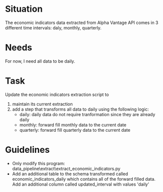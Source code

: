# Situation
The economic indicators data extracted from Alpha Vantage API comes in 3 different 
time intervals: daly, monthly, quarterly.

# Needs
For now, I need all data to be daily.

# Task
Update the economic indicators extraction script to 
1. maintain its current extraction
2. add a step that transforms all data to daily using the following logic:
   - daily: daily data do not require tranformation since they are already daily
   - monthly: forward fill monthly data to the current date
   - quarterly: forward fill quarterly data to the current date

# Guidelines
- Only modify this program: data_pipeline\extract\extract_economic_indicators.py
- Add an additional table to the schema transformed called economic_indicators_daily which contains 
  all of the forward filled data. Add an additional column called updated_interval with values 'daily'